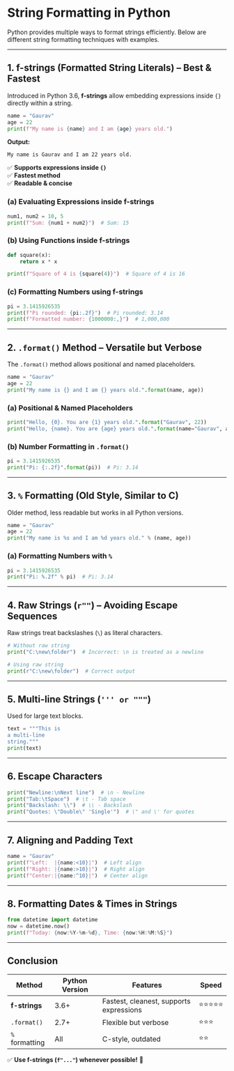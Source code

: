 
# **String Formatting in Python**

Python provides multiple ways to format strings efficiently. Below are different string formatting techniques with examples.

---

## **1. f-strings (Formatted String Literals) – Best & Fastest**

Introduced in Python 3.6, **f-strings** allow embedding expressions inside `{}` directly within a string.

```python
name = "Gaurav"
age = 22
print(f"My name is {name} and I am {age} years old.")
```

**Output:**

```
My name is Gaurav and I am 22 years old.
```

✅ **Supports expressions inside `{}`**  
✅ **Fastest method**  
✅ **Readable & concise**

### **(a) Evaluating Expressions inside f-strings**

```python
num1, num2 = 10, 5
print(f"Sum: {num1 + num2}")  # Sum: 15
```

### **(b) Using Functions inside f-strings**

```python
def square(x):
    return x * x

print(f"Square of 4 is {square(4)}")  # Square of 4 is 16
```

### **(c) Formatting Numbers using f-strings**

```python
pi = 3.1415926535
print(f"Pi rounded: {pi:.2f}")  # Pi rounded: 3.14
print(f"Formatted number: {1000000:,}")  # 1,000,000
```

---

## **2. `.format()` Method – Versatile but Verbose**

The `.format()` method allows positional and named placeholders.

```python
name = "Gaurav"
age = 22
print("My name is {} and I am {} years old.".format(name, age))
```

### **(a) Positional & Named Placeholders**

```python
print("Hello, {0}. You are {1} years old.".format("Gaurav", 22))
print("Hello, {name}. You are {age} years old.".format(name="Gaurav", age=22))
```

### **(b) Number Formatting in `.format()`**

```python
pi = 3.1415926535
print("Pi: {:.2f}".format(pi))  # Pi: 3.14
```

---

## **3. `%` Formatting (Old Style, Similar to C)**

Older method, less readable but works in all Python versions.

```python
name = "Gaurav"
age = 22
print("My name is %s and I am %d years old." % (name, age))
```

### **(a) Formatting Numbers with `%`**

```python
pi = 3.1415926535
print("Pi: %.2f" % pi)  # Pi: 3.14
```

---

## **4. Raw Strings (`r""`) – Avoiding Escape Sequences**

Raw strings treat backslashes (`\`) as literal characters.

```python
# Without raw string
print("C:\new\folder")  # Incorrect: \n is treated as a newline

# Using raw string
print(r"C:\new\folder")  # Correct output
```

---

## **5. Multi-line Strings (`''' or """`)**

Used for large text blocks.

```python
text = """This is 
a multi-line 
string."""
print(text)
```

---

## **6. Escape Characters**

```python
print("Newline:\nNext line")  # \n - Newline
print("Tab:\tSpace")  # \t - Tab space
print("Backslash: \\")  # \\ - Backslash
print("Quotes: \"Double\" 'Single'")  # \" and \' for quotes
```

---

## **7. Aligning and Padding Text**

```python
name = "Gaurav"
print(f"Left:  |{name:<10}|")  # Left align
print(f"Right: |{name:>10}|")  # Right align
print(f"Center:|{name:^10}|")  # Center align
```

---

## **8. Formatting Dates & Times in Strings**

```python
from datetime import datetime
now = datetime.now()
print(f"Today: {now:%Y-%m-%d}, Time: {now:%H:%M:%S}")
```

---

## **Conclusion**

|Method|Python Version|Features|Speed|
|---|---|---|---|
|**f-strings**|3.6+|Fastest, cleanest, supports expressions|⭐⭐⭐⭐⭐|
|`.format()`|2.7+|Flexible but verbose|⭐⭐⭐|
|`%` formatting|All|C-style, outdated|⭐⭐|

✅ **Use f-strings (`f"..."`) whenever possible!** 🚀